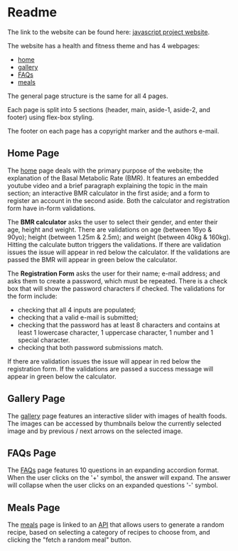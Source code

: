 # Readme

The link to the website can be found here: [javascript project website](https://djonskanlyn.github.io/index.html).

The website has a health and fitness theme and has 4 webpages:
* [home](https://djonskanlyn.github.io/index.html)
* [gallery](https://djonskanlyn.github.io/gallery.html)
* [FAQs](https://djonskanlyn.github.io/faqs.html)
* [meals](https://djonskanlyn.github.io/meals.html)

The general page structure is the same for all 4 pages. 

Each page is split into 5 sections (header, main, aside-1, aside-2, and footer) using flex-box styling.

The footer on each page has a copyright marker and the authors e-mail.

## Home Page

The [home](https://djonskanlyn.github.io/index.html) page deals with the primary purpose of the website; the explanation of the Basal Metabolic Rate (BMR). It features an embedded youtube video and a brief paragraph explaining the topic in the main section; an interactive BMR calculator in the first aside; and a form to register an account in the second aside. Both the calculator and registration form have in-form validations.

The **BMR calculator** asks the user to select their gender, and enter their age, height and weight. There are validations on age (between 16yo & 90yo); height (between 1.25m & 2.5m); and weight (between 40kg & 160kg). Hitting the calculate button triggers the validations. If there are validation issues the issue will appear in red below the calculator. If the validations are passed the BMR will appear in green below the calculator.

The **Registration Form** asks the user for their name; e-mail address; and asks them to create a password, which must be repeated. There is a check box that will show the password characters if checked. The validations for the form include:
* checking that all 4 inputs are populated;
* checking that a valid e-mail is submitted;
* checking that the password has at least 8 characters and contains at least 1 lowercase character, 1 uppercase character, 1 number and 1 special character.
* checking that both password submissions match.

If there are validation issues the issue will appear in red below the registration form. If the validations are passed a success message will appear in green below the calculator.

## Gallery Page

The [gallery](https://djonskanlyn.github.io/gallery.html) page features an interactive slider with images of health foods. The images can be accessed by thumbnails below the currently selected image and by previous / next arrows on the selected image.



## FAQs Page

The [FAQs](https://djonskanlyn.github.io/faqs.html) page features 10 questions in an expanding accordion format. When the user clicks on the '+' symbol, the answer will expand. The answer will collapse when the user clicks on an expanded questions '-' symbol.


## Meals Page

The [meals](https://djonskanlyn.github.io/meals.html) page is linked to an [API](https://www.themealdb.com/api.php) that allows users to generate a random recipe, based on selecting a category of recipes to choose from, and clicking the "fetch a random meal" button.






